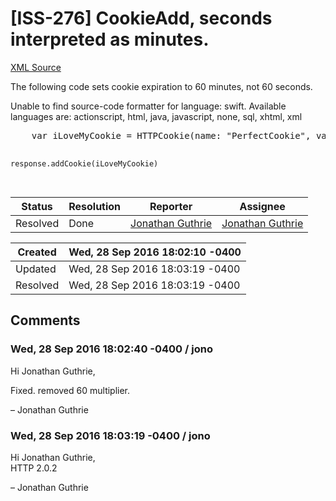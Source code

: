 # [ISS-276] CookieAdd, seconds interpreted as minutes.

[XML Source](./xml/ISS-276.xml)
<p><p>The  following code sets cookie expiration to 60 minutes, not 60 seconds.</p>

<div class="code panel" style="border-width: 1px;"><div class="codeContent panelContent">
<div class="error"><span class="error">Unable to find source-code formatter for language: swift.</span> Available languages are: actionscript, html, java, javascript, none, sql, xhtml, xml</div><pre>
	<span class="code-keyword">var</span> iLoveMyCookie = HTTPCookie(name: <span class="code-quote">"PerfectCookie"</span>, value: <span class="code-quote">"Perfect is awesome"</span>, domain: <span class="code-quote">"localhost"</span>, expires: .relativeSeconds(60), path: <span class="code-quote">"/"</span>, secure: <span class="code-keyword">false</span>, httpOnly: <span class="code-keyword">false</span>)

	response.addCookie(iLoveMyCookie)

</pre>
</div></div></p>





Status|Resolution|Reporter|Assignee
------|----------|--------|--------
Resolved|Done|[Jonathan Guthrie](jono)|[Jonathan Guthrie]($jono)





Created|Wed, 28 Sep 2016 18:02:10 -0400
-------|--------------
Updated|Wed, 28 Sep 2016 18:03:19 -0400
Resolved|Wed, 28 Sep 2016 18:03:19 -0400


## Comments




### Wed, 28 Sep 2016 18:02:40 -0400 / jono 

<p><p>Hi Jonathan Guthrie,</p>

<p>Fixed. removed 60 multiplier.</p>

<p>– Jonathan Guthrie</p></p>


### Wed, 28 Sep 2016 18:03:19 -0400 / jono 

<p><p>Hi Jonathan Guthrie,<br/>
HTTP 2.0.2</p>


<p>– Jonathan Guthrie</p></p>


